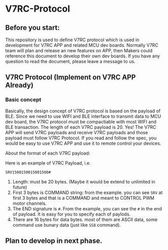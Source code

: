 # V7RC-Protocol

## Before you start:
This repository is used to define V7RC protocol which is used in development for V7RC APP and related MCU dev boards. Normally V7RC team will plan and release an new features on APP, then Makers could reference this document to develop their own dev boards. If you have any question to read the document, please leave a message to us.

## V7RC Protocol (Implement on V7RC APP Already)

### Basic concept
Basically, the design concept of V7RC protocol is based on the payload of BLE. Since we need to use WIFI and BLE interface to transmit data to MCU dev board, the V7RC protocol must be compactiable with most WIFI and BLE transaction. The length of each V7RC payload is 20. Yes! The V7RC APP will send V7RC payloads and receive V7RC payloads and those payload must follow V7RC Protocol. If you read and follow the spec, you would be easy to use V7RC APP and use it to remote control your devices.

About the format of each V7RC payload:

Here is an example of V7RC Payload, i.e.

`SRV1500150015001500#`

1. Length: must be 20 bytes. (Maybe it would be extend to unlimited in future)
2. First 3 bytes is COMMAND string: from the example. you can see `SRV` at first 3 bytes and that is a COMMAND and meant to CONTROL PWM motor channels.
3. The END signature is `#`. From the example, you can see the `#` in the end of payload. It is easy for you to specify each of paylods.
4. There are 16 bytes for data bytes. most of them are ASCII data, some command use bunary data (just like `SS8` command).




## Plan to develop in next phase.
